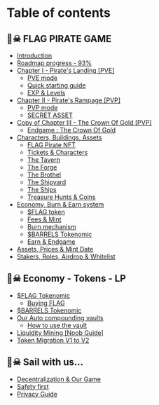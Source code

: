 # Table of contents

## 🏴☠ FLAG PIRATE GAME

* [Introduction](README.md)
* [Roadmap progress - 93%](flag-pirate-game/roadmap-progress-70.md)
* [Chapter I - Pirate's Landing \[PVE\]](<README (1).md>)
  * [PVE mode](flag-pirate-game/chapter-i-pirates-landing-pve/pve-mode.md)
  * [Quick starting guide](flag-pirate-game/chapter-i-pirates-landing-pve/quick-starting-guide.md)
  * [EXP & Levels](flag-pirate-game/chapter-i-pirates-landing-pve/exp-and-levels.md)
* [Chapter II - Pirate's Rampage \[PVP\]](flag-pirate-game/chapter-ii-pirates-rampage-pvp/README.md)
  * [PVP mode](flag-pirate-game/chapter-ii-pirates-rampage-pvp/pvp-mode.md)
  * [SECRET ASSET](flag-pirate-game/chapter-ii-pirates-rampage-pvp/secret-asset.md)
* [Copy of Chapter III - The Crown Of Gold \[PVP\]](flag-pirate-game/copy-of-chapter-iii-the-crown-of-gold-pvp/README.md)
  * [Endgame : The Crown Of Gold](flag-pirate-game/copy-of-chapter-iii-the-crown-of-gold-pvp/endgame-the-crown-of-gold.md)
* [Characters, Buildings, Assets](flag-pirate-game/characters-buildings-assets/README.md)
  * [FLAG Pirate NFT](flag-pirate-game/characters-buildings-assets/flag-pirate-nft.md)
  * [Tickets & Characters](flag-pirate-game/characters-buildings-assets/tickets-and-characters.md)
  * [The Tavern](flag-pirate-game/characters-buildings-assets/the-tavern.md)
  * [The Forge](flag-pirate-game/characters-buildings-assets/the-forge.md)
  * [The Brothel](flag-pirate-game/characters-buildings-assets/the-brothel.md)
  * [The Shipyard](flag-pirate-game/characters-buildings-assets/the-shipyard.md)
  * [The Ships](flag-pirate-game/characters-buildings-assets/the-ships.md)
  * [Treasure Hunts & Coins](flag-pirate-game/characters-buildings-assets/treasure-hunts-and-coins.md)
* [Economy, Burn & Earn system](flag-pirate-game/economy-burn-and-earn-system/README.md)
  * [$FLAG token](flag-pirate-game/economy-burn-and-earn-system/usdflag-token.md)
  * [Fees & Mint](flag-pirate-game/economy-burn-and-earn-system/fees-and-mint.md)
  * [Burn mechanism](flag-pirate-game/economy-burn-and-earn-system/burn-mechanism.md)
  * [$BARRELS Tokenomic](flag-pirate-game/economy-burn-and-earn-system/usdbarrels-tokenomic.md)
  * [Earn & Endgame](flag-pirate-game/economy-burn-and-earn-system/earn-and-endgame.md)
* [Assets, Prices & Mint Date](flag-pirate-game/assets-prices-and-mint-date.md)
* [Stakers, Roles, Airdrop & Whitelist](flag-pirate-game/stakers-roles-airdrop-and-whitelist.md)

## 🏴☠ Economy - Tokens - LP

* [$FLAG Tokenomic](economy-tokens-lp/usdflag-tokenomic/README.md)
  * [Buying FLAG](economy-tokens-lp/usdflag-tokenomic/buying-flag.md)
* [$BARRELS Tokenomic](economy-tokens-lp/usdrhum-tokenomic.md)
* [Our Auto compounding vaults](economy-tokens-lp/our-auto-compounding-vaults/README.md)
  * [How to use the vault](economy-tokens-lp/our-auto-compounding-vaults/kyberswap.md)
* [Liquidity Mining \[Noob Guide\]](economy-tokens-lp/liquidity-mining.md)
* [Token Migration V1 to V2](economy-tokens-lp/migration-v1-to-v2-usdflag-token.md)

## 🏴☠ Sail with us...

* [Decentralization & Our Game](sail-with-us.../decentralization-and-our-game.md)
* [Safety first](sail-with-us.../safety-first.md)
* [Privacy Guide](sail-with-us.../privacy-guide.md)
